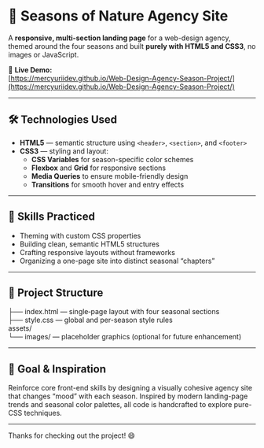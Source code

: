 # 🎨 Seasons of Nature Agency Site

A **responsive, multi‐section landing page** for a web-design agency, themed around the four seasons and built **purely with HTML5 and CSS3**, no images or JavaScript.

🔗 **Live Demo:**  
[https://mercyuriidev.github.io/Web-Design-Agency-Season-Project/](https://mercyuriidev.github.io/Web-Design-Agency-Season-Project/)

---

## 🛠 Technologies Used

- **HTML5** — semantic structure using `<header>`, `<section>`, and `<footer>`  
- **CSS3** — styling and layout:
  - **CSS Variables** for season-specific color schemes  
  - **Flexbox** and **Grid** for responsive sections  
  - **Media Queries** to ensure mobile-friendly design  
  - **Transitions** for smooth hover and entry effects  

---

## 🧠 Skills Practiced

- Theming with custom CSS properties  
- Building clean, semantic HTML5 structures  
- Crafting responsive layouts without frameworks  
- Organizing a one-page site into distinct seasonal “chapters”  

---

## 📂 Project Structure

├── index.html        — single‐page layout with four seasonal sections  
├── style.css         — global and per-season style rules  
assets/       
└── images/        — placeholder graphics (optional for future enhancement)

---

## 🎯 Goal & Inspiration

Reinforce core front-end skills by designing a visually cohesive agency site that changes “mood” with each season. Inspired by modern landing-page trends and seasonal color palettes, all code is handcrafted to explore pure-CSS techniques.

---

Thanks for checking out the project! 😄  


